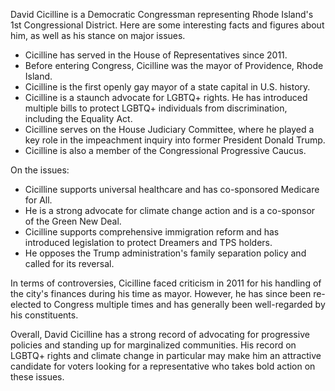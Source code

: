 David Cicilline is a Democratic Congressman representing Rhode Island's 1st Congressional District. Here are some interesting facts and figures about him, as well as his stance on major issues.

- Cicilline has served in the House of Representatives since 2011.
- Before entering Congress, Cicilline was the mayor of Providence, Rhode Island.
- Cicilline is the first openly gay mayor of a state capital in U.S. history.
- Cicilline is a staunch advocate for LGBTQ+ rights. He has introduced multiple bills to protect LGBTQ+ individuals from discrimination, including the Equality Act.
- Cicilline serves on the House Judiciary Committee, where he played a key role in the impeachment inquiry into former President Donald Trump.
- Cicilline is also a member of the Congressional Progressive Caucus.

On the issues:

- Cicilline supports universal healthcare and has co-sponsored Medicare for All.
- He is a strong advocate for climate change action and is a co-sponsor of the Green New Deal.
- Cicilline supports comprehensive immigration reform and has introduced legislation to protect Dreamers and TPS holders.
- He opposes the Trump administration's family separation policy and called for its reversal.

In terms of controversies, Cicilline faced criticism in 2011 for his handling of the city's finances during his time as mayor. However, he has since been re-elected to Congress multiple times and has generally been well-regarded by his constituents.

Overall, David Cicilline has a strong record of advocating for progressive policies and standing up for marginalized communities. His record on LGBTQ+ rights and climate change in particular may make him an attractive candidate for voters looking for a representative who takes bold action on these issues.
